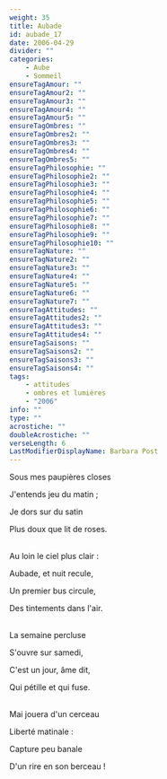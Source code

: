 ```yaml
---
weight: 35
title: Aubade
id: aubade_17
date: 2006-04-29
divider: ""
categories:
    - Aube
    - Sommeil
ensureTagAmour: ""
ensureTagAmour2: ""
ensureTagAmour3: ""
ensureTagAmour4: ""
ensureTagAmour5: ""
ensureTagOmbres: ""
ensureTagOmbres2: ""
ensureTagOmbres3: ""
ensureTagOmbres4: ""
ensureTagOmbres5: ""
ensureTagPhilosophie: ""
ensureTagPhilosophie2: ""
ensureTagPhilosophie3: ""
ensureTagPhilosophie4: ""
ensureTagPhilosophie5: ""
ensureTagPhilosophie6: ""
ensureTagPhilosophie7: ""
ensureTagPhilosophie8: ""
ensureTagPhilosophie9: ""
ensureTagPhilosophie10: ""
ensureTagNature: ""
ensureTagNature2: ""
ensureTagNature3: ""
ensureTagNature4: ""
ensureTagNature5: ""
ensureTagNature6: ""
ensureTagNature7: ""
ensureTagAttitudes: ""
ensureTagAttitudes2: ""
ensureTagAttitudes3: ""
ensureTagAttitudes4: ""
ensureTagSaisons: ""
ensureTagSaisons2: ""
ensureTagSaisons3: ""
ensureTagSaisons4: ""
tags:
    - attitudes
    - ombres et lumières
    - "2006"
info: ""
type: ""
acrostiche: ""
doubleAcrostiche: ""
verseLength: 6
LastModifierDisplayName: Barbara Post
---
```

Sous mes paupières closes

J'entends jeu du matin ;

Je dors sur du satin

Plus doux que lit de roses.

 \
Au loin le ciel plus clair :

Aubade, et nuit recule,

Un premier bus circule,

Des tintements dans l'air.

 \
La semaine percluse

S'ouvre sur samedi,

C'est un jour, âme dit,

Qui pétille et qui fuse.

 \
Mai jouera d'un cerceau

Liberté matinale :

Capture peu banale

D'un rire en son berceau !
